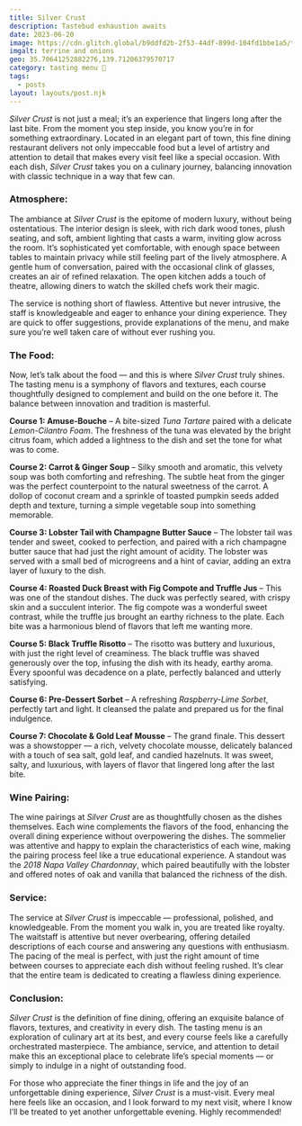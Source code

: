 ```yaml
---
title: Silver Crust
description: Tastebud exhaustion awaits
date: 2023-06-20
image: https://cdn.glitch.global/b9ddfd2b-2f53-44df-899d-104fd1bbe1a5/terrine.jpg?v=1736510101380
imgalt: terrine and onions
geo: 35.70641252882276,139.71206379570717
category: tasting menu 🍴
tags:
  - posts
layout: layouts/post.njk
---
```


*Silver Crust* is not just a meal; it’s an experience that lingers long after the last bite. From the moment you step inside, you know you’re in for something extraordinary. Located in an elegant part of town, this fine dining restaurant delivers not only impeccable food but a level of artistry and attention to detail that makes every visit feel like a special occasion. With each dish, *Silver Crust* takes you on a culinary journey, balancing innovation with classic technique in a way that few can.

### Atmosphere:
The ambiance at *Silver Crust* is the epitome of modern luxury, without being ostentatious. The interior design is sleek, with rich dark wood tones, plush seating, and soft, ambient lighting that casts a warm, inviting glow across the room. It’s sophisticated yet comfortable, with enough space between tables to maintain privacy while still feeling part of the lively atmosphere. A gentle hum of conversation, paired with the occasional clink of glasses, creates an air of refined relaxation. The open kitchen adds a touch of theatre, allowing diners to watch the skilled chefs work their magic.

The service is nothing short of flawless. Attentive but never intrusive, the staff is knowledgeable and eager to enhance your dining experience. They are quick to offer suggestions, provide explanations of the menu, and make sure you’re well taken care of without ever rushing you.

### The Food:
Now, let’s talk about the food — and this is where *Silver Crust* truly shines. The tasting menu is a symphony of flavors and textures, each course thoughtfully designed to complement and build on the one before it. The balance between innovation and tradition is masterful.

**Course 1: Amuse-Bouche** – A bite-sized *Tuna Tartare* paired with a delicate *Lemon-Cilantro Foam*. The freshness of the tuna was elevated by the bright citrus foam, which added a lightness to the dish and set the tone for what was to come.

**Course 2: Carrot & Ginger Soup** – Silky smooth and aromatic, this velvety soup was both comforting and refreshing. The subtle heat from the ginger was the perfect counterpoint to the natural sweetness of the carrot. A dollop of coconut cream and a sprinkle of toasted pumpkin seeds added depth and texture, turning a simple vegetable soup into something memorable.

**Course 3: Lobster Tail with Champagne Butter Sauce** – The lobster tail was tender and sweet, cooked to perfection, and paired with a rich champagne butter sauce that had just the right amount of acidity. The lobster was served with a small bed of microgreens and a hint of caviar, adding an extra layer of luxury to the dish.

**Course 4: Roasted Duck Breast with Fig Compote and Truffle Jus** – This was one of the standout dishes. The duck was perfectly seared, with crispy skin and a succulent interior. The fig compote was a wonderful sweet contrast, while the truffle jus brought an earthy richness to the plate. Each bite was a harmonious blend of flavors that left me wanting more.

**Course 5: Black Truffle Risotto** – The risotto was buttery and luxurious, with just the right level of creaminess. The black truffle was shaved generously over the top, infusing the dish with its heady, earthy aroma. Every spoonful was decadence on a plate, perfectly balanced and utterly satisfying.

**Course 6: Pre-Dessert Sorbet** – A refreshing *Raspberry-Lime Sorbet*, perfectly tart and light. It cleansed the palate and prepared us for the final indulgence.

**Course 7: Chocolate & Gold Leaf Mousse** – The grand finale. This dessert was a showstopper — a rich, velvety chocolate mousse, delicately balanced with a touch of sea salt, gold leaf, and candied hazelnuts. It was sweet, salty, and luxurious, with layers of flavor that lingered long after the last bite.

### Wine Pairing:
The wine pairings at *Silver Crust* are as thoughtfully chosen as the dishes themselves. Each wine complements the flavors of the food, enhancing the overall dining experience without overpowering the dishes. The sommelier was attentive and happy to explain the characteristics of each wine, making the pairing process feel like a true educational experience. A standout was the *2018 Napa Valley Chardonnay*, which paired beautifully with the lobster and offered notes of oak and vanilla that balanced the richness of the dish.

### Service:
The service at *Silver Crust* is impeccable — professional, polished, and knowledgeable. From the moment you walk in, you are treated like royalty. The waitstaff is attentive but never overbearing, offering detailed descriptions of each course and answering any questions with enthusiasm. The pacing of the meal is perfect, with just the right amount of time between courses to appreciate each dish without feeling rushed. It’s clear that the entire team is dedicated to creating a flawless dining experience.

### Conclusion:
*Silver Crust* is the definition of fine dining, offering an exquisite balance of flavors, textures, and creativity in every dish. The tasting menu is an exploration of culinary art at its best, and every course feels like a carefully orchestrated masterpiece. The ambiance, service, and attention to detail make this an exceptional place to celebrate life’s special moments — or simply to indulge in a night of outstanding food. 

For those who appreciate the finer things in life and the joy of an unforgettable dining experience, *Silver Crust* is a must-visit. Every meal here feels like an occasion, and I look forward to my next visit, where I know I’ll be treated to yet another unforgettable evening. Highly recommended!